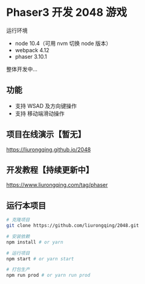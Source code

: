 # Phaser3 开发 2048 游戏
运行环境 
- node 10.4（可用 nvm 切换 node 版本）
- webpack 4.12
- phaser 3.10.1

整体开发中...

## 功能
- 支持 WSAD 及方向键操作
- 支持 移动端滑动操作

## 项目在线演示【暂无】
https://liurongqing.github.io/2048

## 开发教程【持续更新中】
https://www.liurongqing.com/tag/phaser

## 运行本项目
```bash
# 克隆项目
git clone https://github.com/liurongqing/2048.git

# 安装依赖
npm install # or yarn 

# 运行项目
npm start # or yarn start

# 打包生产
npm run prod # or yarn run prod
```

